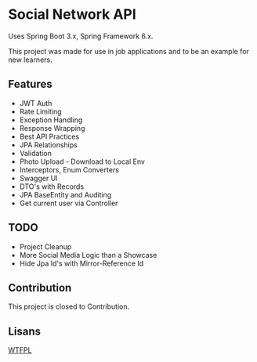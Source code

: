 # Social Network API

Uses Spring Boot 3.x, Spring Framework 6.x.

This project was made for use in job applications and to be an example for new learners.

## Features

- JWT Auth
- Rate Limiting
- Exception Handling
- Response Wrapping
- Best API Practices
- JPA Relationships
- Validation
- Photo Upload - Download to Local Env
- Interceptors, Enum Converters
- Swagger UI
- DTO's with Records
- JPA BaseEntity and Auditing
- Get current user via Controller

## TODO

- Project Cleanup
- More Social Media Logic than a Showcase
- Hide Jpa Id's with Mirror-Reference Id

## Contribution

This project is closed to Contribution.

## Lisans

[WTFPL](http://www.wtfpl.net/txt/copying/)

  